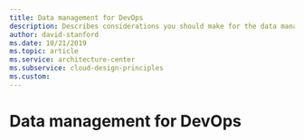 ```yaml
---
title: Data management for DevOps
description: Describes considerations you should make for the data management of your DevOps infrastructure.
author: david-stanford
ms.date: 10/21/2019
ms.topic: article
ms.service: architecture-center
ms.subservice: cloud-design-principles
ms.custom: 
---
```


# Data management for DevOps

